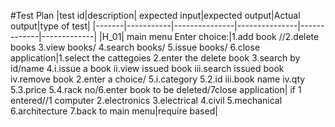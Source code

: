 #Test Plan
|test id|description| expected input|expected output|Actual output|type of test|
|-------|-----------|---------------|---------------|-------------|-------------|
|H_01| main menu Enter choice:|1.add book //2.delete books 3.view books/ 4.search books/ 5.issue books/ 6.close application|1.select the cattegoies 2.enter the delete book 3.search by id/name 4.i.issue a book ii.view issued book iii.search issued book iv.remove book 2.enter a choice/ 5.i.category 5.2.id iii.book name iv.qty 5.3.price 5.4.rack no/6.enter book to be deleted/7close application| if 1 entered//1 computer 2.electronics 3.electrical 4.civil 5.mechanical 6.architecture 7.back to main menu|require based|

